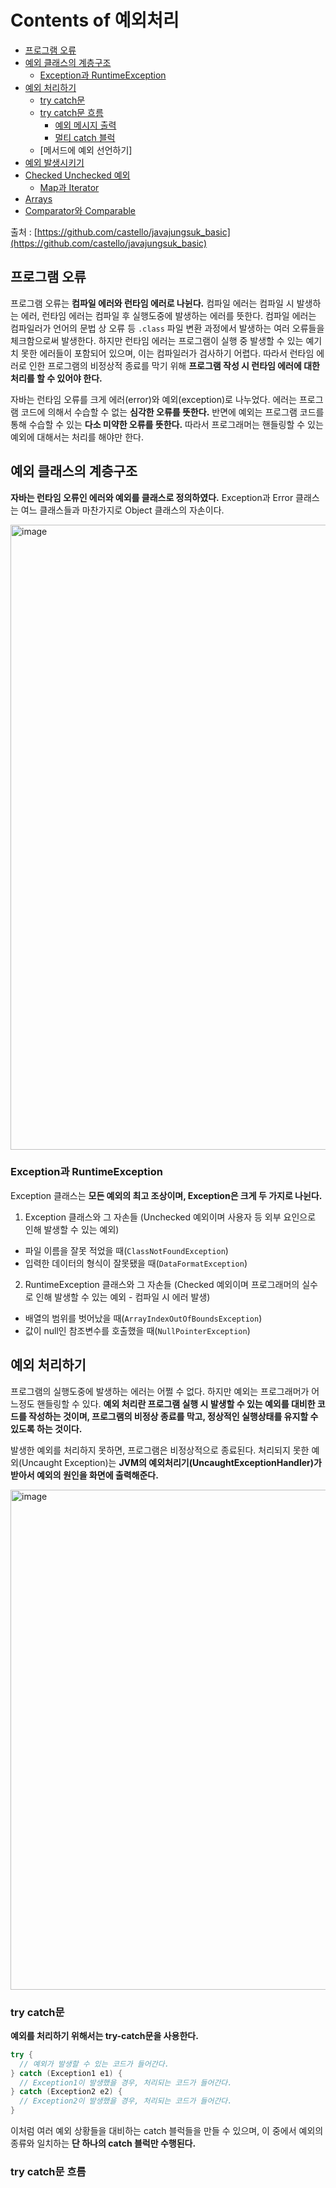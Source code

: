 # Contents of 예외처리
- [프로그램 오류](#프로그램-오류)
- [예외 클래스의 계층구조](#예외-클래스의-계층구조)
  - [Exception과 RuntimeException](#Exception과-RuntimeException)
- [예외 처리하기](#예외-처리하기)
    - [try catch문](#try-catch문)
    - [try catch문 흐름](#try-catch문-흐름)
      - [예외 메시지 출력](#Set-인터페이스)
      - [멀티 catch 블럭](#Map-인터페이스)
    - [메서드에 예외 선언하기]
- [예외 발생시키기](#스택과-큐)
- [Checked Unchecked 예외](#Iterator)
  - [Map과 Iterator](#Map과-Iterator)
- [Arrays](#Arrays)
- [Comparator와 Comparable](#Comparator와-Comparable)

출처 : [https://github.com/castello/javajungsuk_basic](https://github.com/castello/javajungsuk_basic)

## 프로그램 오류
프로그램 오류는 **컴파일 에러와 런타임 에러로 나뉜다.** 컴파일 에러는 컴파일 시 발생하는 에러, 런타임 에러는 컴파일 후 실행도중에 발생하는 에러를 뜻한다.
컴파일 에러는 컴파일러가 언어의 문법 상 오류 등 `.class` 파일 변환 과정에서 발생하는 여러 오류들을 체크함으로써 발생한다. 하지만 런타임 에러는 프로그램이 실행 중 발생할 수 있는
예기치 못한 에러들이 포함되어 있으며, 이는 컴파일러가 검사하기 어렵다. 따라서 런타임 에러로 인한 프로그램의 비정상적 종료를 막기 위해 **프로그램 작성 시 런타임 에러에 대한
처리를 할 수 있어야 한다.**

자바는 런타임 오류를 크게 에러(error)와 예외(exception)로 나누었다. 에러는 프로그램 코드에 의해서 수습할 수 없는 **심각한 오류를 뜻한다.** 반면에 예외는
프로그램 코드를 통해 수습할 수 있는 **다소 미약한 오류를 뜻한다.** 따라서 프로그래머는 핸들링할 수 있는 예외에 대해서는 처리를 해야만 한다.

## 예외 클래스의 계층구조
**자바는 런타임 오류인 에러와 예외를 클래스로 정의하였다.** Exception과 Error 클래스는 여느 클래스들과 마찬가지로 Object 클래스의 자손이다.

<img width="1000" alt="image" src="https://github.com/whxogus215/JavaBookArchive/assets/70999462/cf0ebec4-5910-43c5-9478-3ffbe2254a96">

### Exception과 RuntimeException
Exception 클래스는 **모든 예외의 최고 조상이며, Exception은 크게 두 가지로 나뉜다.**
1. Exception 클래스와 그 자손들 (Unchecked 예외이며 사용자 등 외부 요인으로 인해 발생할 수 있는 예외)
  - 파일 이름을 잘못 적었을 때(`ClassNotFoundException`)
  - 입력한 데이터의 형식이 잘못됐을 때(`DataFormatException`)
2. RuntimeException 클래스와 그 자손들 (Checked 예외이며 프로그래머의 실수로 인해 발생할 수 있는 예외 - 컴파일 시 에러 발생)
  - 배열의 범위를 벗어났을 때(`ArrayIndexOutOfBoundsException`)
  - 값이 null인 참조변수를 호출했을 때(`NullPointerException`)

## 예외 처리하기
프로그램의 실행도중에 발생하는 에러는 어쩔 수 없다. 하지만 예외는 프로그래머가 어느정도 핸들링할 수 있다. **예외 처리란 프로그램 실행 시 발생할 수 있는 예외를 대비한 
코드를 작성하는 것이며, 프로그램의 비정상 종료를 막고, 정상적인 실행상태를 유지할 수 있도록 하는 것이다.**

발생한 예외를 처리하지 못하면, 프로그램은 비정상적으로 종료된다. 처리되지 못한 예외(Uncaught Exception)는 **JVM의 예외처리기(UncaughtExceptionHandler)가 받아서 예외의 원인을
화면에 출력해준다.**

<img width="800" alt="image" src="https://github.com/whxogus215/JavaBookArchive/assets/70999462/e6a088b6-6e2b-41f6-901c-5002aa6dd752">

### try catch문
**예외를 처리하기 위해서는 try-catch문을 사용한다.**
```java
try {
  // 예외가 발생할 수 있는 코드가 들어간다.
} catch (Exception1 e1) {
  // Exception1이 발생했을 경우, 처리되는 코드가 들어간다.
} catch (Exception2 e2) {
  // Exception2이 발생했을 경우, 처리되는 코드가 들어간다.
}
```
이처럼 여러 예외 상황들을 대비하는 catch 블럭들을 만들 수 있으며, 이 중에서 예외의 종류와 일치하는 **단 하나의 catch 블럭만 수행된다.**

### try catch문 흐름


